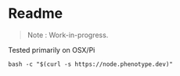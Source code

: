# Readme

> Note : Work-in-progress.

Tested primarily on OSX/Pi


```
bash -c "$(curl -s https://node.phenotype.dev)"
```